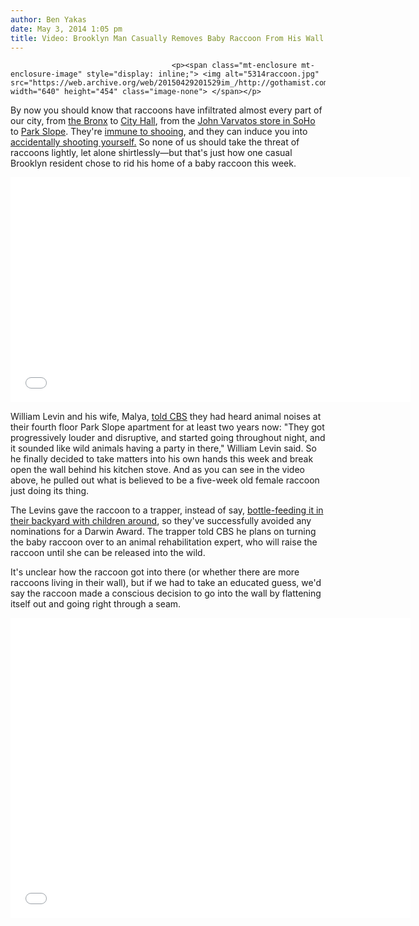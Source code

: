```yaml
---
author: Ben Yakas
date: May 3, 2014 1:05 pm
title: Video: Brooklyn Man Casually Removes Baby Raccoon From His Wall
---
```


	
										<p><span class="mt-enclosure mt-enclosure-image" style="display: inline;"> <img alt="5314raccoon.jpg" src="https://web.archive.org/web/20150429201529im_/http://gothamist.com/attachments/byakas/5314raccoon.jpg" width="640" height="454" class="image-none"> </span></p>

<p>By now you should know that raccoons have infiltrated almost every part of our city, from <a href="https://web.archive.org/web/20150429201529/http://gothamist.com/2012/03/12/giant_raccoon.php">the Bronx</a> to <a href="https://web.archive.org/web/20150429201529/http://gothamist.com/2009/08/18/raccoon_1.php">City Hall</a>, from the <a href="https://web.archive.org/web/20150429201529/http://gothamist.com/2009/07/11/raccoon_finds_its_way_into_john_var.php">John Varvatos store in SoHo</a> to <a href="https://web.archive.org/web/20150429201529/http://gothamist.com/2010/07/23/raccoon_invades_park_slope_brownsto.php">Park Slope</a>. They&apos;re <a href="https://web.archive.org/web/20150429201529/http://gothamist.com/2012/07/01/raccoons_invade_central_park_shooin.php">immune to shooing</a>, and they can induce you into <a href="https://web.archive.org/web/20150429201529/http://gothamist.com/2013/08/27/connecticut_man_attempts_to_shoot_r.php">accidentally shooting yourself.</a> So none of us should take the threat of raccoons lightly, let alone shirtlessly&#x2014;but that&apos;s just how one casual Brooklyn resident chose to rid his home of a baby raccoon this week.</p>

<p><iframe width="640" height="360" src="//web.archive.org/web/20150429201529if_/http://www.youtube.com/embed/C0dWq8lRBfU" frameborder="0" allowfullscreen></iframe></p>

<p>William Levin and his wife, Malya, <a href="https://web.archive.org/web/20150429201529/http://newyork.cbslocal.com/2014/05/02/brooklyn-man-opens-up-wall-to-get-pesky-raccoon-out/">told CBS</a> they had heard animal noises at their fourth floor Park Slope apartment for at least two years now: &quot;They got progressively louder and disruptive, and started going throughout night, and it sounded like wild animals having a party in there,&quot; William Levin said. So he finally decided to take matters into his own hands this week and break open the wall behind his kitchen stove. And as you can see in the video above, he pulled out what is believed to be a five-week old female raccoon just doing its thing.</p>

<p>The Levins gave the raccoon to a trapper, instead of say, <a href="https://web.archive.org/web/20150429201529/http://gothamist.com/2013/08/21/videos_queens_man_unwisely_falls_in.php">bottle-feeding it in their backyard with children around</a>, so they&apos;ve successfully avoided any nominations for a Darwin Award. The trapper told CBS he plans on turning the baby raccoon over to an animal rehabilitation expert, who will raise the raccoon until she can be released into the wild.</p>

<p>It&apos;s unclear how the raccoon got into there (or whether there are more raccoons living in their wall), but if we had to take an educated guess, we&apos;d say the raccoon made a conscious decision to go into the wall by flattening itself out and going right through a seam. </p>

<p><iframe width="640" height="480" src="//web.archive.org/web/20150429201529if_/http://www.youtube.com/embed/MqK2yM82yI4" frameborder="0" allowfullscreen></iframe></p>					
										
									
				
